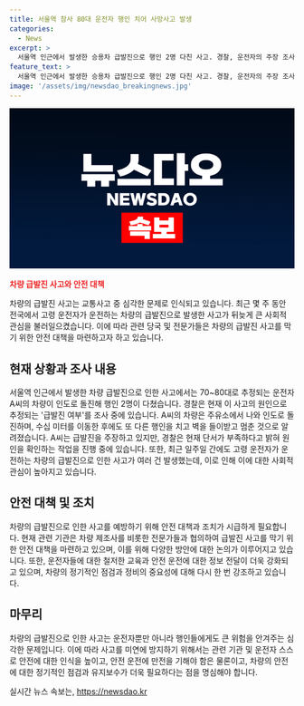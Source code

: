 ```yaml
---
title: 서울역 참사 80대 운전자 행인 치어 사망사고 발생
categories:
  - News
excerpt: >
  서울역 인근에서 발생한 승용차 급발진으로 행인 2명 다친 사고. 경찰, 운전자의 주장 조사할 예정. 최근 고령 운전자의 돌진사고 잇따라 발생. 68세 운전자 차량 역주행으로 9명 사망, 6명 다침. 또 70대 택시 운전자 차량 응급실 앞 돌진해 2명 다침. 이들 운전자 모두 급발진 주장.
feature_text: >
  서울역 인근에서 발생한 승용차 급발진으로 행인 2명 다친 사고. 경찰, 운전자의 주장 조사할 예정. 최근 고령 운전자의 돌진사고 잇따라 발생. 68세 운전자 차량 역주행으로 9명 사망, 6명 다침. 또 70대 택시 운전자 차량 응급실 앞 돌진해 2명 다침. 이들 운전자 모두 급발진 주장.
image: '/assets/img/newsdao_breakingnews.jpg'
---
```


<p><img src="/assets/img/newsdao_breakingnews.jpg" alt="pcversion 속보" /></p>

<p><b><span style="color: #ee2323;">차량 급발진 사고와 안전 대책</span></b></p>

<p data-ke-size="size16">차량의 급발진 사고는 교통사고 중 심각한 문제로 인식되고 있습니다. 최근 몇 주 동안 전국에서 고령 운전자가 운전하는 차량의 급발진으로 발생한 사고가 뒤늦게 큰 사회적 관심을 불러일으켰습니다. 이에 따라 관련 당국 및 전문가들은 차량의 급발진 사고를 막기 위한 안전 대책을 마련하고자 하고 있습니다.</p>

<h2 data-ke-size="size26">현재 상황과 조사 내용</h2>

<p data-ke-size="size16">서울역 인근에서 발생한 차량 급발진으로 인한 사고에서는 70~80대로 추정되는 운전자 A씨의 차량이 인도로 돌진해 행인 2명이 다쳤습니다. 경찰은 현재 이 사고의 원인으로 추정되는 '급발진 여부'를 조사 중에 있습니다. A씨의 차량은 주유소에서 나와 인도로 돌진하며, 수십 미터를 이동한 후에도 또 다른 행인을 치고 벽을 들이받고 멈춘 것으로 알려졌습니다. A씨는 급발진을 주장하고 있지만, 경찰은 현재 단서가 부족하다고 밝혀 원인을 확인하는 작업을 진행 중에 있습니다. 또한, 최근 일주일 간에도 고령 운전자가 운전하는 차량의 급발진으로 인한 사고가 여러 건 발생했는데, 이로 인해 이에 대한 사회적 관심이 높아지고 있습니다.</p>

<h2 data-ke-size="size26">안전 대책 및 조치</h2>

<p data-ke-size="size16">차량의 급발진으로 인한 사고를 예방하기 위해 안전 대책과 조치가 시급하게 필요합니다. 현재 관련 기관은 차량 제조사를 비롯한 전문가들과 협의하여 급발진 사고를 막기 위한 안전 대책을 마련하고 있으며, 이를 위해 다양한 방안에 대한 논의가 이루어지고 있습니다. 또한, 운전자들에 대한 철저한 교육과 안전 운전에 대한 정보 전달이 더욱 강화되고 있으며, 차량의 정기적인 점검과 정비의 중요성에 대해 다시 한 번 강조하고 있습니다.</p>

<h2 data-ke-size="size26">마무리</h2>

<p data-ke-size="size16">차량의 급발진으로 인한 사고는 운전자뿐만 아니라 행인들에게도 큰 위험을 안겨주는 심각한 문제입니다. 이에 따라 사고를 미연에 방지하기 위해서는 관련 기관 및 운전자 스스로 안전에 대한 인식을 높이고, 안전 운전에 만전을 기해야 함은 물론이고, 차량의 안전에 대한 정기적인 점검과 유지보수가 더욱 필요하다는 점을 명심해야 합니다.</p>
실시간 뉴스 속보는, <a href="https://newsdao.kr" rel="dofollow">https://newsdao.kr</a>


